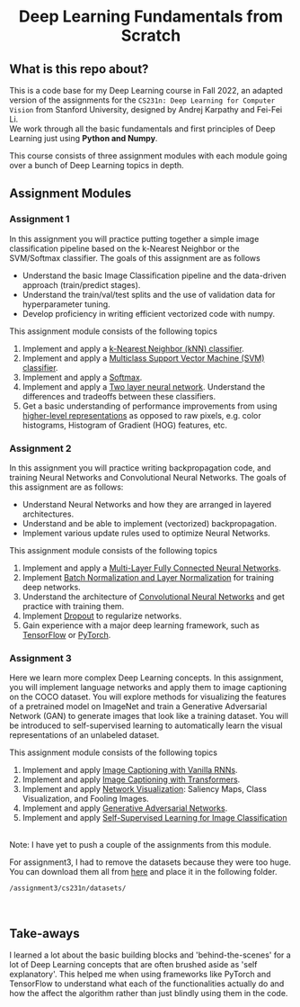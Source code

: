 <h1 style="text-align: center;">Deep Learning Fundamentals from Scratch</h1>

## What is this repo about?
This is a code base for my Deep Learning course in Fall 2022, an adapted version of the assignments for the ```CS231n: Deep Learning for Computer Vision``` from Stanford University, designed by Andrej Karpathy and Fei-Fei Li.<br>
We work through all the basic fundamentals and first principles of Deep Learning just using **Python and Numpy**.

This course consists of three assignment modules with each module going over a bunch of Deep Learning topics in depth.

## Assignment Modules
### Assignment 1
In this assignment you will practice putting together a simple image classification pipeline based on the k-Nearest Neighbor or the SVM/Softmax classifier. The goals of this assignment are as follows

* Understand the basic Image Classification pipeline and the data-driven approach (train/predict stages).
* Understand the train/val/test splits and the use of validation data for hyperparameter tuning.
* Develop proficiency in writing efficient vectorized code with numpy.

This assignment module consists of the following topics<br>
1. Implement and apply a [k-Nearest Neighbor (kNN) classifier](/assignment1/knn.ipynb).
2. Implement and apply a [Multiclass Support Vector Machine (SVM) classifier](/assignment1/svm.ipynb).
3. Implement and apply a [Softmax](/assignment1/softmax.ipynb).
4. Implement and apply a [Two layer neural network](/assignment1/two_layer_net.ipynb). Understand the differences and tradeoffs between these classifiers.
5. Get a basic understanding of performance improvements from using [higher-level representations](/assignment1/features.ipynb) as opposed to raw pixels, e.g. color histograms, Histogram of Gradient (HOG) features, etc.

### Assignment 2
In this assignment you will practice writing backpropagation code, and training Neural Networks and Convolutional Neural Networks. The goals of this assignment are as follows:

* Understand Neural Networks and how they are arranged in layered architectures.
* Understand and be able to implement (vectorized) backpropagation.
* Implement various update rules used to optimize Neural Networks.

This assignment module consists of the following topics<br>
1. Implement and apply a [Multi-Layer Fully Connected Neural Networks](/assignment2/FullyConnectedNets.ipynb).
2. Implement [Batch Normalization and Layer Normalization](/assignment2/BatchNormalization.ipynb) for training deep networks.
3. Understand the architecture of [Convolutional Neural Networks](/assignment2/ConvolutionalNetworks.ipynb) and get practice with training them.
4. Implement [Dropout](/assignment2/Dropout.ipynb) to regularize networks.
5. Gain experience with a major deep learning framework, such as [TensorFlow](/assignment2/TensorFlow.ipynb) or [PyTorch](/assignment2/PyTorch.ipynb).

### Assignment 3
Here we learn more complex Deep Learning concepts. In this assignment, you will implement language networks and apply them to image captioning on the COCO dataset. You will explore methods for visualizing the features of a pretrained model on ImageNet and train a Generative Adversarial Network (GAN) to generate images that look like a training dataset. You will be introduced to self-supervised learning to automatically learn the visual representations of an unlabeled dataset.

This assignment module consists of the following topics<br>
1. Implement and apply [Image Captioning with Vanilla RNNs](/assignment3/RNN_Captioning.ipynb).
2. Implement and apply [Image Captioning with Transformers](/assignment3/Transformer_Captioning.ipynb).
3. Implement and apply [Network Visualization](/assignment3/Network_Visualization.ipynb): Saliency Maps, Class Visualization, and Fooling Images.
4. Implement and apply [Generative Adversarial Networks](/assignment3/Generative_Adversarial_Networks.ipynb).
5. Implement and apply [Self-Supervised Learning for Image Classification](/assignment3/Self_Supervised_Learning.ipynb)

<br>
Note: I have yet to push a couple of the assignments from this module.

For assignment3, I had to remove the datasets because they were too huge. You can download them all from [here](https://drive.google.com/drive/folders/1xpKckKMCBg7tjIc_HY5vQzK18_ZAL0mv?usp=drive_link) and place it in the following folder.
```
/assignment3/cs231n/datasets/
```
<br>


## Take-aways
I learned a lot about the basic building blocks and 'behind-the-scenes' for a lot of Deep Learning concepts that are often brushed aside as 'self explanatory'. This helped me when using frameworks like PyTorch and TensorFlow to understand what each of the functionalities actually do and how the affect the algorithm rather than just blindly using them in the code.

<!-- ## Usage
* Clone the repo to your local machine
```
git clone https://github.com/HemanthJoseph/Image-Stitching.git
```
* Change Directory
```
cd src
```
* Run the python file
```
python Image_Stitching.py
```

## Dependencies and libraries
1. Python 3.9.12
2. OpenCV '4.7.0'
3. Numpy '1.24.2' -->